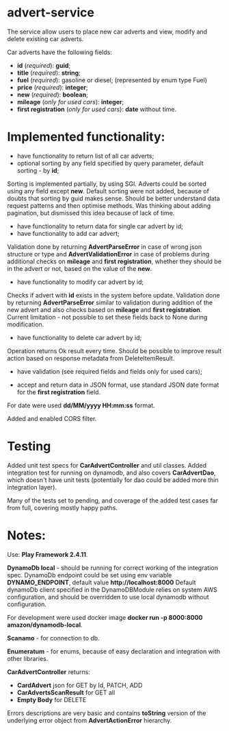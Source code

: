 # advert-service
The service allow users to place new car adverts and view, modify and delete existing car adverts.

Car adverts have the following fields:
* **id** (_required_): **guid**;
* **title** (_required_): **string**;
* **fuel** (_required_): gasoline or diesel; (represented by enum type Fuel)
* **price** (_required_): **integer**;
* **new** (_required_): **boolean**;
* **mileage** (_only for used cars_): **integer**;
* **first registration** (_only for used cars_): **date** without time.

# Implemented functionality:

* have functionality to return list of all car adverts;
* optional sorting by any field specified by query parameter, default sorting - by **id**;

Sorting is implemented partially, by using SGI. Adverts could be sorted using any field except **new**.
Default sorting were not added, because of doubts that sorting by guid makes sense.
Should be better understand data request patterns and then optimise methods.
Was thinking about adding pagination, but dismissed this idea because of lack of time.

* have functionality to return data for single car advert by id;
* have functionality to add car advert;

Validation done by returning **AdvertParseError** in case of wrong json structure or type and
**AdvertValidationError** in case of problems during additional checks on **mileage** and
**first registration**, whether they should be in the advert or not, based on the value of the **new**.

* have functionality to modify car advert by id;

Checks if advert with **id** exists in the system before update.
Validation done by returning **AdvertParseError** similar to validation during addition of the
new advert and also checks based on **mileage** and **first registration**.
Current limitation - not possible to set these fields back to None during modification.

* have functionality to delete car advert by id;

Operation returns Ok result every time. Should be possible to improve result action based on
response metadata from DeleteItemResult.

* have validation (see required fields and fields only for used cars);

* accept and return data in JSON format, use standard JSON date format for the
**first registration** field.

For date were used **dd/MM/yyyy HH:mm:ss** format.

Added and enabled CORS filter.

# Testing

Added unit test specs for **CarAdvertController** and util classes.
Added integration test for running on dynamodb, and also covers **CarAdvertDao**, which doesn't have
unit tests (potentially for dao could be added more thin integration layer).

Many of the tests set to pending, and coverage of the added test cases far from full,
covering mostly happy paths.

# Notes:

Use:
**Play Framework 2.4.11**.

**DynamoDb local** - should be running for correct working of the integration spec.
DynamoDb endpoint could be set using env variable **DYNAMO_ENDPOINT**, default value **http://localhost:8000**
Default dynamoDb client specified in the DynamoDBModule relies on system AWS configuration, and
should be overridden to use local dynamodb without configuration.

For development were used docker image **docker run -p 8000:8000 amazon/dynamodb-local**.

**Scanamo** - for connection to db.

**Enumeratum** - for enums, because of easy declaration and integration with other libraries.

**CarAdvertController** returns:
* **CardAdvert** json for GET by Id, PATCH, ADD
* **CarAdvertsScanResult** for GET all
* **Empty Body** for DELETE

Errors descriptions are very basic and contains **toString** version of the underlying error
object from **AdvertActionError** hierarchy.